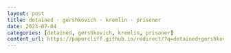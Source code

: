```yaml
---
layout: post
title: detained · gershkovich · kremlin · prisoner
date: 2023-07-04
categories: [detained, gershkovich, kremlin, prisoner]
content_url: https://papercliff.github.io/redirect/?q=detained+gershkovich+kremlin+prisoner&tbs=cdr:1,cd_min:7/3/2023,cd_max:7/5/2023
---
```

